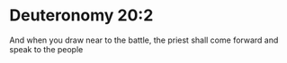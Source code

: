 # Deuteronomy 20:2

And when you draw near to the battle, the priest shall come forward and speak to the people
